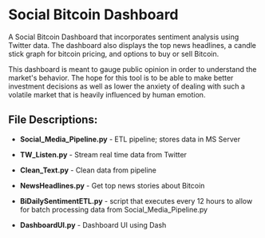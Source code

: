 # Social Bitcoin Dashboard
 A Social Bitcoin Dashboard that incorporates sentiment analysis using Twitter data. The dashboard also displays the top news headlines, a candle stick graph for bitcoin pricing, and options to buy or sell Bitcoin. 
 
This dashboard is meant to gauge public opinion in order to understand the market's behavior. The hope for this tool is to be able to make better investment decisions as well as lower the anxiety of dealing with such a volatile market that is heavily influenced by human emotion. 

## File Descriptions:  


* **Social_Media_Pipeline.py** - ETL pipeline; stores data in MS Server


* **TW_Listen.py** - Stream real time data from Twitter


* **Clean_Text.py** - Clean data from pipeline


* **NewsHeadlines.py** - Get top news stories about Bitcoin 


* **BiDailySentimentETL.py** - script that executes every 12 hours to allow for batch processing data from Social_Media_Pipeline.py


* **DashboardUI.py** - Dashboard UI using Dash 


